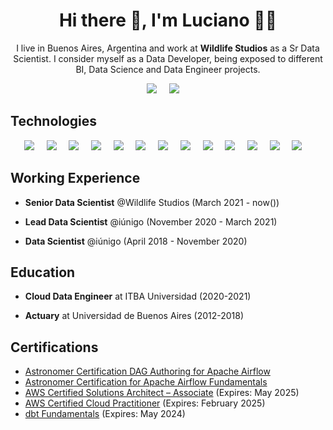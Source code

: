 
<h1 align='center'> Hi there 👋, I'm Luciano 👨‍💻 </h1>

<p align='center'>
  I live in Buenos Aires, Argentina and work at <b>Wildlife Studios</b> as a Sr Data Scientist. I consider myself as a Data Developer, being exposed to different BI, Data Science and Data Engineer projects.
</p>


<p align='center'>
  <a href="https://www.linkedin.com/in/luciano-naveiro/"><img src="https://img.shields.io/badge/linkedin-%230077B5.svg?&style=for-the-badge&logo=linkedin&logoColor=white" /></a>&nbsp;&nbsp;&nbsp;&nbsp;
  <a href="mailto:luchonaveiro@gmail.com?subject=Hola%Luciano"><img src="https://img.shields.io/badge/gmail-%23D14836.svg?&style=for-the-badge&logo=gmail&logoColor=white" /></a>&nbsp;&nbsp;&nbsp;&nbsp;

</p>


## Technologies
<p align='center'>
  <a href="https://www.python.org/"><img src="https://img.shields.io/badge/python-3670A0?style=for-the-badge&logo=python&logoColor=ffffff" /></a>&nbsp;&nbsp;&nbsp;&nbsp;
  <a href="https://www.docker.com/"><img src="https://img.shields.io/badge/docker-%230db7ed.svg?style=for-the-badge&logo=docker&logoColor=white" /></a>&nbsp;&nbsp;&nbsp;&nbsp;
  <a href="https://airflow.apache.org/"><img src="https://img.shields.io/badge/Apache_Airflow-2f8780.svg?&style=for-the-badge&logo=apache-airflow" /></a>&nbsp;&nbsp;&nbsp;&nbsp;
  <a href="https://databricks.com/"><img src="https://img.shields.io/badge/Databricks-red.svg?&style=for-the-badge&logo=databricks&logoColor=white" /></a>&nbsp;&nbsp;&nbsp;&nbsp;
  <a href="https://www.postgresql.org/"><img src="https://img.shields.io/badge/PostgreSQL-blue.svg?&style=for-the-badge&logo=postgresql&logoColor=white" /></a>&nbsp;&nbsp;&nbsp;&nbsp;
  <a href="https://aws.amazon.com/"><img src="https://img.shields.io/badge/Amazon_Web_Services-orange.svg?&style=for-the-badge&logo=amazon-aws&logoColor=white" /></a>&nbsp;&nbsp;&nbsp;&nbsp;
  <a href="https://pandas.pydata.org/"><img src="https://img.shields.io/badge/Pandas-3670A0.svg?&style=for-the-badge&logo=pandas&logoColor=white" /></a>&nbsp;&nbsp;&nbsp;&nbsp;
  <a href="https://spark.apache.org/docs/latest/api/python/"><img src="https://img.shields.io/badge/Pyspark-orange.svg?&style=for-the-badge&logo=apache-spark&logoColor=white" /></a>&nbsp;&nbsp;&nbsp;&nbsp;
  <a href="https://docs.pytest.org/"><img src="https://img.shields.io/badge/pytest-0fa7d1.svg?&style=for-the-badge&logo=pytest&logoColor=white" /></a>&nbsp;&nbsp;&nbsp;&nbsp;
  <a href="https://www.looker.com/"><img src="https://img.shields.io/badge/looker-3670A0.svg?&style=for-the-badge&logo=looker&logoColor=white" /></a>&nbsp;&nbsp;&nbsp;&nbsp;
  <a href="https://superset.apache.org/"><img src="https://img.shields.io/badge/apache_superset-114f63.svg?&style=for-the-badge&logo=superset&logoColor=white" /></a>&nbsp;&nbsp;&nbsp;&nbsp;
  <a href="https://www.getdbt.com/"><img src="https://img.shields.io/badge/dbt-de5d40.svg?&style=for-the-badge&logo=dbt&logoColor=white" /></a>&nbsp;&nbsp;&nbsp;&nbsp;
  <a href="https://greatexpectations.io/"><img src="https://img.shields.io/badge/great_expectations-de5d40.svg?&style=for-the-badge&logo=great-expectations&logoColor=white" /></a>&nbsp;&nbsp;&nbsp;&nbsp;
</p>


## Working Experience
- **Senior Data Scientist** @Wildlife Studios (March 2021 - now())

- **Lead Data Scientist** @iúnigo (November 2020 - March 2021)

- **Data Scientist** @iúnigo (April 2018 - November 2020)

## Education
- **Cloud Data Engineer** at ITBA Universidad (2020-2021)

- **Actuary** at Universidad de Buenos Aires (2012-2018)


## Certifications
- [Astronomer Certification DAG Authoring for Apache Airflow](https://www.credly.com/badges/46b2e16a-d5dc-49a2-a11d-c2a83b625c14?source=linked_in_profile)
- [Astronomer Certification for Apache Airflow Fundamentals](https://www.credly.com/badges/4bea8fba-eae4-4402-9e78-5cb471024433?source=linked_in_profile)
- [AWS Certified Solutions Architect – Associate](https://www.credly.com/badges/e820e3f5-e1e6-4073-b71c-abde988cfa8e?source=linked_in_profile) (Expires: May 2025)
- [AWS Certified Cloud Practitioner](https://www.credly.com/badges/62ce53d2-26fa-470d-a1f6-789a74af2c4e/public_url) (Expires: February 2025)
- [dbt Fundamentals](https://www.credential.net/1c5ac53b-7170-4527-8960-84a39c0a2dd1) (Expires: May 2024)

